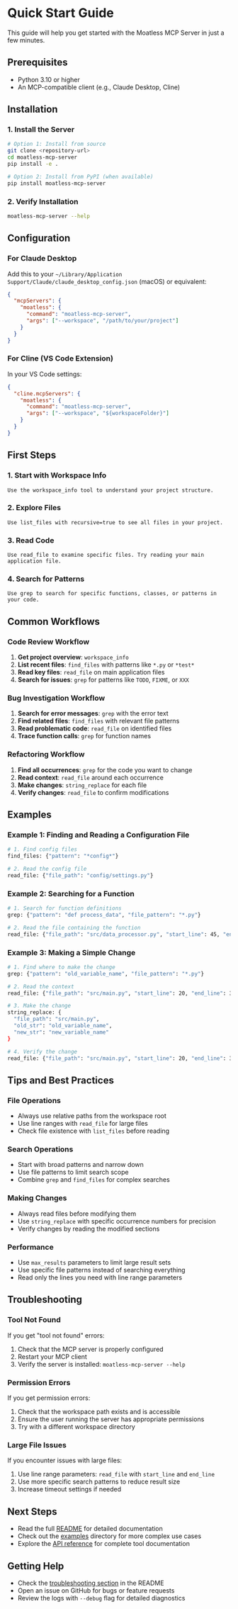 # Quick Start Guide

This guide will help you get started with the Moatless MCP Server in just a few minutes.

## Prerequisites

- Python 3.10 or higher
- An MCP-compatible client (e.g., Claude Desktop, Cline)

## Installation

### 1. Install the Server

```bash
# Option 1: Install from source
git clone <repository-url>
cd moatless-mcp-server
pip install -e .

# Option 2: Install from PyPI (when available)
pip install moatless-mcp-server
```

### 2. Verify Installation

```bash
moatless-mcp-server --help
```

## Configuration

### For Claude Desktop

Add this to your `~/Library/Application Support/Claude/claude_desktop_config.json` (macOS) or equivalent:

```json
{
  "mcpServers": {
    "moatless": {
      "command": "moatless-mcp-server",
      "args": ["--workspace", "/path/to/your/project"]
    }
  }
}
```

### For Cline (VS Code Extension)

In your VS Code settings:

```json
{
  "cline.mcpServers": {
    "moatless": {
      "command": "moatless-mcp-server",
      "args": ["--workspace", "${workspaceFolder}"]
    }
  }
}
```

## First Steps

### 1. Start with Workspace Info

```
Use the workspace_info tool to understand your project structure.
```

### 2. Explore Files

```
Use list_files with recursive=true to see all files in your project.
```

### 3. Read Code

```
Use read_file to examine specific files. Try reading your main application file.
```

### 4. Search for Patterns

```
Use grep to search for specific functions, classes, or patterns in your code.
```

## Common Workflows

### Code Review Workflow

1. **Get project overview**: `workspace_info`
2. **List recent files**: `find_files` with patterns like `*.py` or `*test*`
3. **Read key files**: `read_file` on main application files
4. **Search for issues**: `grep` for patterns like `TODO`, `FIXME`, or `XXX`

### Bug Investigation Workflow

1. **Search for error messages**: `grep` with the error text
2. **Find related files**: `find_files` with relevant file patterns
3. **Read problematic code**: `read_file` on identified files
4. **Trace function calls**: `grep` for function names

### Refactoring Workflow

1. **Find all occurrences**: `grep` for the code you want to change
2. **Read context**: `read_file` around each occurrence
3. **Make changes**: `string_replace` for each file
4. **Verify changes**: `read_file` to confirm modifications

## Examples

### Example 1: Finding and Reading a Configuration File

```bash
# 1. Find config files
find_files: {"pattern": "*config*"}

# 2. Read the config file
read_file: {"file_path": "config/settings.py"}
```

### Example 2: Searching for a Function

```bash
# 1. Search for function definitions
grep: {"pattern": "def process_data", "file_pattern": "*.py"}

# 2. Read the file containing the function
read_file: {"file_path": "src/data_processor.py", "start_line": 45, "end_line": 65}
```

### Example 3: Making a Simple Change

```bash
# 1. Find where to make the change
grep: {"pattern": "old_variable_name", "file_pattern": "*.py"}

# 2. Read the context
read_file: {"file_path": "src/main.py", "start_line": 20, "end_line": 30}

# 3. Make the change
string_replace: {
  "file_path": "src/main.py",
  "old_str": "old_variable_name",
  "new_str": "new_variable_name"
}

# 4. Verify the change
read_file: {"file_path": "src/main.py", "start_line": 20, "end_line": 30}
```

## Tips and Best Practices

### File Operations
- Always use relative paths from the workspace root
- Use line ranges with `read_file` for large files
- Check file existence with `list_files` before reading

### Search Operations
- Start with broad patterns and narrow down
- Use file patterns to limit search scope
- Combine `grep` and `find_files` for complex searches

### Making Changes
- Always read files before modifying them
- Use `string_replace` with specific occurrence numbers for precision
- Verify changes by reading the modified sections

### Performance
- Use `max_results` parameters to limit large result sets
- Use specific file patterns instead of searching everything
- Read only the lines you need with line range parameters

## Troubleshooting

### Tool Not Found

If you get "tool not found" errors:

1. Check that the MCP server is properly configured
2. Restart your MCP client
3. Verify the server is installed: `moatless-mcp-server --help`

### Permission Errors

If you get permission errors:

1. Check that the workspace path exists and is accessible
2. Ensure the user running the server has appropriate permissions
3. Try with a different workspace directory

### Large File Issues

If you encounter issues with large files:

1. Use line range parameters: `read_file` with `start_line` and `end_line`
2. Use more specific search patterns to reduce result size
3. Increase timeout settings if needed

## Next Steps

- Read the full [README](../README.md) for detailed documentation
- Check out the [examples](./examples/) directory for more complex use cases
- Explore the [API reference](./API.md) for complete tool documentation

## Getting Help

- Check the [troubleshooting section](../README.md#troubleshooting) in the README
- Open an issue on GitHub for bugs or feature requests
- Review the logs with `--debug` flag for detailed diagnostics